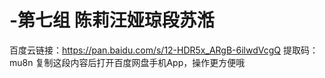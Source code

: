 # -第七组 陈莉汪娅琼段苏湉
百度云链接：<https://pan.baidu.com/s/12-HDR5x_ARgB-6ilwdVcgQ>
提取码：mu8n 
复制这段内容后打开百度网盘手机App，操作更方便哦

